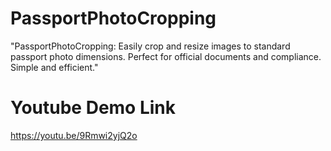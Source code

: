 # PassportPhotoCropping
"PassportPhotoCropping: Easily crop and resize images to standard passport photo dimensions. Perfect for official documents and compliance. Simple and efficient." 
# Youtube Demo Link
https://youtu.be/9Rmwi2yjQ2o 
